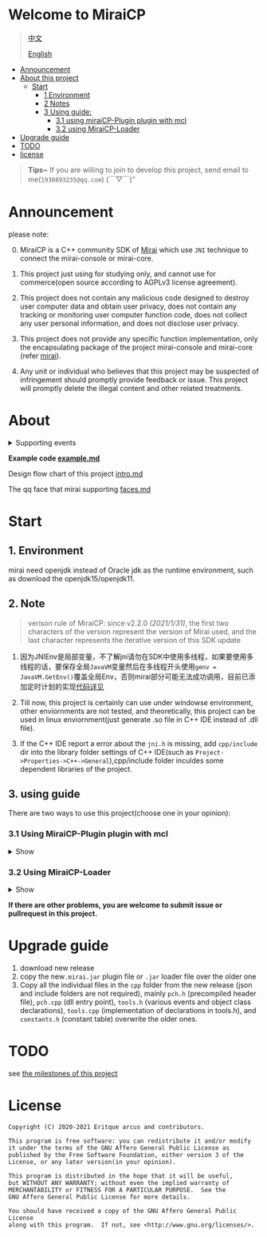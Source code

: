 # Welcome to MiraiCP

>[中文](https://github.com/Nambers/MiraiCP/blob/master/README.md)
>
>[English](https://github.com/Nambers/MiraiCP/blob/master/README_en.md)

* [Announcement](#Announcement)
* [About this project](#About)
  * [Start](#Start)
    * [1 Environment](#1-Environment)
    * [2 Notes](#2-Note)
    * [3 Using guide:](#3-Using-Guide)
      * [3\.1 using miraiCP-Plugin plugin with mcl](#31-using-MiraiCP-Plugin-plugin-with-mcl)
      * [3\.2 using MiraiCP-Loader](#32-using-MiraiCP-Loader)
* [Upgrade guide](#upgrade-guide)
* [TODO](#todo)
* [license](#license)
> **Tips~**
> If you are willing to join to develop this project, send email to me(`1930893235@qq.com`) (￣▽￣)"
# Announcement
please note:

0. MiraiCP is a C++ community SDK of [Mirai](https://github.com/mamoe/mirai) which use `JNI` technique to connect the mirai-console or mirai-core.

1. This project just using for studying only, and cannot use for commerce(open source according to AGPLv3 license agreement).

2. This project does not contain any malicious code designed to destroy user computer data and obtain user privacy, does not contain any tracking or monitoring user computer function code, does not collect any user personal information, and does not disclose user privacy.

3. This project does not provide any specific function implementation, only the encapsulating package of the project mirai-console and mirai-core (refer [mirai](https://github.com/mamoe/mirai)).

4. Any unit or individual who believes that this project may be suspected of infringement should promptly provide feedback or issue. This project will promptly delete the illegal content and other related treatments.

# About

<details>
<summary>Supporting events</summary>

You can see all this content in[Config.kt](https://github.com/Nambers/MiraiCP/blob/master/loader/src/main/kotlin/Config.kt)
  
| Event description                                            | method name           |
|--------------------------------------------------------------|-----------------------|
| Group Message Event                                          | GroupMessageEvent     |
| Friend Message Event                                         | PrivateMessageEvent   |
| New Friend Request                                           | NewFriendRequestEvent |
| New Group Invite                                             | GroupInviteEvent      |
| New group member join                                        | MemberJoinEvent       |
| group member leave                                           | MemberLeaveEvent      |
| Message recall                                               | RecallEvent           |
| Timed out event(when the time of a registered time task out) | SchedulingEvent       |

</details>

**Example code [example.md](https://github.com/Nambers/MiraiCP/blob/master/doc/example.md)**

Design flow chart of this project [intro.md](https://github.com/Nambers/MiraiCP/blob/master/doc/intro.md)

The qq face that mirai supporting [faces.md](https://github.com/Nambers/MiraiCP/blob/master/doc/faces.md)

# Start

## 1. Environment
mirai need openjdk instead of Oracle jdk as the runtime environment, such as download the openjdk15/openjdk11.

## 2. Note

> verison rule of MiraiCP: since v2.2.0 *(2021/1/31)*, the first two characters of the version represent the version of Mirai used, and the last character represents the iterative version of this SDK update

1. 因为JNIEnv是局部变量，不了解jni请勿在SDK中使用多线程，如果要使用多线程的话，要保存全局`JavaVM`变量然后在多线程开头使用`genv = JavaVM.GetEnv()`覆盖全局Env，否则mirai部分可能无法成功调用，目前已添加定时计划的实现[代码详见](https://github.com/Nambers/MiraiCP/blob/master/doc/example.md#%E6%89%A7%E8%A1%8C%E5%AE%9A%E6%97%B6%E4%BB%BB%E5%8A%A1)

2. Till now, this project is certainly can use under windowse environment, other enviornments are not tested, and theoretically, this project can be used in linux enviornment(just generate .so file in C++ IDE instead of .dll file).

3. If the C++ IDE report a error about the `jni.h` is missing, add `cpp/include` dir into the library folder settings of C++ IDE(such as `Project->Properties->C++->General`),cpp/include folder inculdes some dependent libraries of the project.

## 3. using guide
There are two ways to use this project(choose one in your opinion):
### 3.1 Using MiraiCP-Plugin plugin with mcl
<details>
<summary>Show</summary>
	
0. download the official plugin loader(mcl), url -> [my backup](https://github.com/Nambers/MiraiEXE) or [official url](https://github.com/iTXTech/mirai-console-loader/)
1. download the MiraiCP-Plugin.7z of the release and unzip
2. copy the `.jar` file in the root of the package
3. open the .sln file in the `cpp` folder to open the C++ project
4. write your own code in `procession.cpp`
5. generate the .dll file
6. copy the .dll file
7. open the mcl folder(download in step 1)
8. paste the `.jar`(in the step 2) into the `plugin` folder in the mcl
9. run the mcl once, ignoring the repoting error in mcl and do not sign in(to generate the data folder in mcl).
10. open the `data/miraiCP` path(the name may change) and paste the .dll file(in the step 6)
	**OR**paste the .dll file in any path and create a file named `miraicp.txt` in `data/miraiCP` folder with the path of your .dll file path
11. run the mcl

</details>

### 3.2 Using MiraiCP-Loader

<details>
<summary>Show</summary>
	
1. download MiraiCP-Loader.7z in the release of this project
2. open the .sln file in `cpp` folder to open the C++ project
3. in `procession.cpp` file write your code
4. generate .dll file
5. copy the `.dll` file in `cpp/x64/Release/` or `cpp/x64/Debug`
6. change the code in `run.bat` in format \[qq number, password, path of .dll(in step 5 and absolute path or relative path can be used),1 or 0(optional, represent the loader will check of new version or not)\], such as `java -jar MiraiCP-Loader.jar 111 aaa D:\temp\mirai-demo.dll 1`
7. run the run.bat

</details>

**If there are other problems, you are welcome to submit issue or pullrequest in this project.**

# Upgrade guide
1. download new release
2. copy the new`.mirai.jar` plugin file or `.jar` loader file over the older one
3. Copy all the individual files in the `cpp` folder from the new release (json and include folders are not required), mainly `pch.h` (precompiled header file), `pch.cpp` (dll entry point), `tools.h` (various events and object class declarations), `tools.cpp` (implementation of declarations in tools.h), and `constants.h` (constant table) overwrite the older ones.
# TODO
see [the milestones of this project](https://github.com/Nambers/MiraiCP/milestones)

# License
```
Copyright (C) 2020-2021 Eritque arcus and contributors.

This program is free software: you can redistribute it and/or modify
it under the terms of the GNU Affero General Public License as
published by the Free Software Foundation, either version 3 of the
License, or any later version(in your opinion).

This program is distributed in the hope that it will be useful,
but WITHOUT ANY WARRANTY; without even the implied warranty of
MERCHANTABILITY or FITNESS FOR A PARTICULAR PURPOSE.  See the
GNU Affero General Public License for more details.

You should have received a copy of the GNU Affero General Public License
along with this program.  If not, see <http://www.gnu.org/licenses/>.
```
